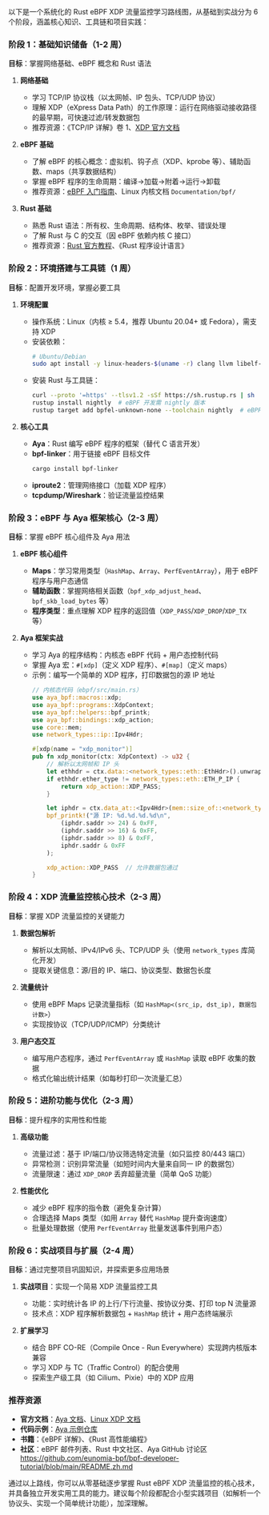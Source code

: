 以下是一个系统化的 Rust eBPF XDP 流量监控学习路线图，从基础到实战分为 6 个阶段，涵盖核心知识、工具链和项目实践：


### **阶段 1：基础知识储备（1-2 周）**
**目标**：掌握网络基础、eBPF 概念和 Rust 语法  
1. **网络基础**  
   - 学习 TCP/IP 协议栈（以太网帧、IP 包头、TCP/UDP 协议）  
   - 理解 XDP（eXpress Data Path）的工作原理：运行在网络驱动接收路径的最早期，可快速过滤/转发数据包  
   - 推荐资源：《TCP/IP 详解》卷 1、[XDP 官方文档](https://www.kernel.org/doc/html/latest/networking/xdp.html)

2. **eBPF 基础**  
   - 了解 eBPF 的核心概念：虚拟机、钩子点（XDP、kprobe 等）、辅助函数、maps（共享数据结构）  
   - 掌握 eBPF 程序的生命周期：编译→加载→附着→运行→卸载  
   - 推荐资源：[eBPF 入门指南](https://ebpf.io/what-is-ebpf/)、Linux 内核文档 `Documentation/bpf/`

3. **Rust 基础**  
   - 熟悉 Rust 语法：所有权、生命周期、结构体、枚举、错误处理  
   - 了解 Rust 与 C 的交互（因 eBPF 依赖内核 C 接口）  
   - 推荐资源：[Rust 官方教程](https://www.rust-lang.org/learn)、《Rust 程序设计语言》


### **阶段 2：环境搭建与工具链（1 周）**
**目标**：配置开发环境，掌握必要工具  
1. **环境配置**  
   - 操作系统：Linux（内核 ≥ 5.4，推荐 Ubuntu 20.04+ 或 Fedora），需支持 XDP  
   - 安装依赖：  
     ```bash
     # Ubuntu/Debian
     sudo apt install -y linux-headers-$(uname -r) clang llvm libelf-dev gcc-multilib
     ```
   - 安装 Rust 与工具链：  
     ```bash
     curl --proto '=https' --tlsv1.2 -sSf https://sh.rustup.rs | sh
     rustup install nightly  # eBPF 开发需 nightly 版本
     rustup target add bpfel-unknown-none --toolchain nightly  # eBPF 目标架构
     ```

2. **核心工具**  
   - **Aya**：Rust 编写 eBPF 程序的框架（替代 C 语言开发）  
   - **bpf-linker**：用于链接 eBPF 目标文件  
     ```bash
     cargo install bpf-linker
     ```
   - **iproute2**：管理网络接口（加载 XDP 程序）  
   - **tcpdump/Wireshark**：验证流量监控结果  


### **阶段 3：eBPF 与 Aya 框架核心（2-3 周）**
**目标**：掌握 eBPF 核心组件及 Aya 用法  
1. **eBPF 核心组件**  
   - **Maps**：学习常用类型（`HashMap`、`Array`、`PerfEventArray`），用于 eBPF 程序与用户态通信  
   - **辅助函数**：掌握网络相关函数（`bpf_xdp_adjust_head`、`bpf_skb_load_bytes` 等）  
   - **程序类型**：重点理解 XDP 程序的返回值（`XDP_PASS`/`XDP_DROP`/`XDP_TX` 等）

2. **Aya 框架实战**  
   - 学习 Aya 的程序结构：内核态 eBPF 代码 + 用户态控制代码  
   - 掌握 Aya 宏：`#[xdp]`（定义 XDP 程序）、`#[map]`（定义 maps）  
   - 示例：编写一个简单的 XDP 程序，打印数据包的源 IP 地址  
     ```rust
     // 内核态代码（ebpf/src/main.rs）
     use aya_bpf::macros::xdp;
     use aya_bpf::programs::XdpContext;
     use aya_bpf::helpers::bpf_printk;
     use aya_bpf::bindings::xdp_action;
     use core::mem;
     use network_types::ip::Ipv4Hdr;

     #[xdp(name = "xdp_monitor")]
     pub fn xdp_monitor(ctx: XdpContext) -> u32 {
         // 解析以太网帧和 IP 头
         let ethhdr = ctx.data::<network_types::eth::EthHdr>().unwrap();
         if ethhdr.ether_type != network_types::eth::ETH_P_IP {
             return xdp_action::XDP_PASS;
         }

         let iphdr = ctx.data_at::<Ipv4Hdr>(mem::size_of::<network_types::eth::EthHdr>()).unwrap();
         bpf_printk!("源 IP: %d.%d.%d.%d\n", 
             (iphdr.saddr >> 24) & 0xFF,
             (iphdr.saddr >> 16) & 0xFF,
             (iphdr.saddr >> 8) & 0xFF,
             iphdr.saddr & 0xFF
         );

         xdp_action::XDP_PASS  // 允许数据包通过
     }
     ```


### **阶段 4：XDP 流量监控核心技术（2-3 周）**
**目标**：掌握 XDP 流量监控的关键能力  
1. **数据包解析**  
   - 解析以太网帧、IPv4/IPv6 头、TCP/UDP 头（使用 `network_types` 库简化开发）  
   - 提取关键信息：源/目的 IP、端口、协议类型、数据包长度  

2. **流量统计**  
   - 使用 eBPF Maps 记录流量指标（如 `HashMap<(src_ip, dst_ip), 数据包计数>`）  
   - 实现按协议（TCP/UDP/ICMP）分类统计  

3. **用户态交互**  
   - 编写用户态程序，通过 `PerfEventArray` 或 `HashMap` 读取 eBPF 收集的数据  
   - 格式化输出统计结果（如每秒打印一次流量汇总）  


### **阶段 5：进阶功能与优化（2-3 周）**
**目标**：提升程序的实用性和性能  
1. **高级功能**  
   - 流量过滤：基于 IP/端口/协议筛选特定流量（如只监控 80/443 端口）  
   - 异常检测：识别异常流量（如短时间内大量来自同一 IP 的数据包）  
   - 流量限速：通过 `XDP_DROP` 丢弃超量流量（简单 QoS 功能）  

2. **性能优化**  
   - 减少 eBPF 程序的指令数（避免复杂计算）  
   - 合理选择 Maps 类型（如用 `Array` 替代 `HashMap` 提升查询速度）  
   - 批量处理数据（使用 `PerfEventArray` 批量发送事件到用户态）  


### **阶段 6：实战项目与扩展（2-4 周）**
**目标**：通过完整项目巩固知识，并探索更多应用场景  
1. **实战项目**：实现一个简易 XDP 流量监控工具  
   - 功能：实时统计各 IP 的上行/下行流量、按协议分类、打印 top N 流量源  
   - 技术点：XDP 程序解析数据包 + `HashMap` 统计 + 用户态终端展示  

2. **扩展学习**  
   - 结合 BPF CO-RE（Compile Once - Run Everywhere）实现跨内核版本兼容  
   - 学习 XDP 与 TC（Traffic Control）的配合使用  
   - 探索生产级工具（如 Cilium、Pixie）中的 XDP 应用  


### **推荐资源**
- **官方文档**：[Aya 文档](https://aya-rs.dev/)、[Linux XDP 文档](https://www.kernel.org/doc/html/latest/networking/xdp.html)  
- **代码示例**：[Aya 示例仓库](https://github.com/aya-rs/aya/tree/main/examples)  
- **书籍**：《eBPF 详解》、《Rust 高性能编程》  
- **社区**：eBPF 邮件列表、Rust 中文社区、Aya GitHub 讨论区  
https://github.com/eunomia-bpf/bpf-developer-tutorial/blob/main/README.zh.md

通过以上路线，你可以从零基础逐步掌握 Rust eBPF XDP 流量监控的核心技术，并具备独立开发实用工具的能力。建议每个阶段都配合小型实践项目（如解析一个协议头、实现一个简单统计功能），加深理解。
